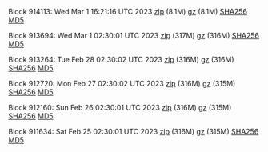 Block 914113: Wed Mar  1 16:21:16 UTC 2023 [zip](https://files.01coin.io/mainnet/2023-03-01/bootstrap.dat.zip) (8.1M) [gz](https://files.01coin.io/mainnet/2023-03-01/bootstrap.dat.tar.gz) (8.1M) [SHA256](https://files.01coin.io/mainnet/2023-03-01/sha256.txt) [MD5](https://files.01coin.io/mainnet/2023-03-01/md5.txt)

Block 913694: Wed Mar  1 02:30:01 UTC 2023 [zip](https://files.01coin.io/mainnet/2023-03-01/bootstrap.dat.zip) (317M) [gz](https://files.01coin.io/mainnet/2023-03-01/bootstrap.dat.tar.gz) (316M) [SHA256](https://files.01coin.io/mainnet/2023-03-01/sha256.txt) [MD5](https://files.01coin.io/mainnet/2023-03-01/md5.txt)

Block 913264: Tue Feb 28 02:30:02 UTC 2023 [zip](https://files.01coin.io/mainnet/2023-02-28/bootstrap.dat.zip) (316M) [gz](https://files.01coin.io/mainnet/2023-02-28/bootstrap.dat.tar.gz) (316M) [SHA256](https://files.01coin.io/mainnet/2023-02-28/sha256.txt) [MD5](https://files.01coin.io/mainnet/2023-02-28/md5.txt)

Block 912720: Mon Feb 27 02:30:02 UTC 2023 [zip](https://files.01coin.io/mainnet/2023-02-27/bootstrap.dat.zip) (316M) [gz](https://files.01coin.io/mainnet/2023-02-27/bootstrap.dat.tar.gz) (315M) [SHA256](https://files.01coin.io/mainnet/2023-02-27/sha256.txt) [MD5](https://files.01coin.io/mainnet/2023-02-27/md5.txt)

Block 912160: Sun Feb 26 02:30:01 UTC 2023 [zip](https://files.01coin.io/mainnet/2023-02-26/bootstrap.dat.zip) (316M) [gz](https://files.01coin.io/mainnet/2023-02-26/bootstrap.dat.tar.gz) (315M) [SHA256](https://files.01coin.io/mainnet/2023-02-26/sha256.txt) [MD5](https://files.01coin.io/mainnet/2023-02-26/md5.txt)

Block 911634: Sat Feb 25 02:30:01 UTC 2023 [zip](https://files.01coin.io/mainnet/2023-02-25/bootstrap.dat.zip) (316M) [gz](https://files.01coin.io/mainnet/2023-02-25/bootstrap.dat.tar.gz) (315M) [SHA256](https://files.01coin.io/mainnet/2023-02-25/sha256.txt) [MD5](https://files.01coin.io/mainnet/2023-02-25/md5.txt)
